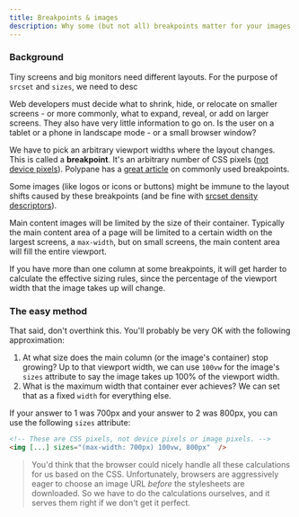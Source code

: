 ```yaml
---
title: Breakpoints & images
description: Why some (but not all) breakpoints matter for your images
---
```


### Background

Tiny screens and big monitors need different layouts. For the purpose of `srcset` and `sizes`, we need to desc

Web developers must decide what to shrink, hide, or relocate on smaller screens - or more commonly, what to expand, reveal, or add on larger screens. They also have very little information to go on. Is the user on a tablet or a phone in landscape mode - or a small browser window?

We have to pick an arbitrary viewport widths where the layout changes. This is called a **breakpoint**. It's an arbitrary number of CSS pixels ([not device pixels](/en/pixels-not-pixels)). Polypane has a [great article](https://polypane.app/blog/the-breakpoints-we-tested-in-2021-and-the-ones-to-test-in-2022/#the-breakpoints-to-develop-on-in-2023) on commonly used breakpoints.

Some images (like logos or icons or buttons) might be immune to the layout shifts caused by these breakpoints (and be fine with [srcset density descriptors](/en/density-descriptors)). 

Main content images will be limited by the size of their container. Typically the main content area of a page will be limited to a certain width on the largest screens, a `max-width`, but on small screens, the main content area will fill the entire viewport.

If you have more than one column at some breakpoints, it will get harder to calculate the effective sizing rules, since the percentage of the viewport width that the image takes up will change.

### The easy method

That said, don't overthink this. You'll probably be very OK with the following approximation:

1. At what size does the main column (or the image's container) stop growing? Up to that viewport width, we can use `100vw` for the image's `sizes` attribute to say the image takes up 100% of the viewport width.  
2. What is the maximum width that container ever achieves? We can set that as a fixed `width` for everything else. 

If your answer to 1 was 700px and your answer to 2 was 800px, you can use the following `sizes` attribute:

```html
<!-- These are CSS pixels, not device pixels or image pixels. -->
<img [...] sizes="(max-width: 700px) 100vw, 800px"  />
```


> You'd think that the browser could nicely handle all these calculations for us based on the CSS. Unfortunately, browsers are aggressively eager to choose an image URL *before* the stylesheets are downloaded. So we have to do the calculations ourselves, and it serves them right if we don't get it perfect.

